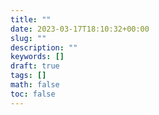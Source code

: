 ```yaml
---
title: ""
date: 2023-03-17T18:10:32+00:00
slug: ""
description: ""
keywords: []
draft: true
tags: []
math: false
toc: false
---
```




